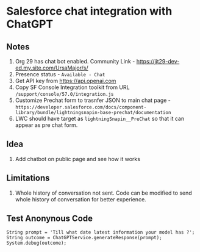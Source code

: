 # Salesforce chat integration with ChatGPT


## Notes
1. Org 29 has chat bot enabled. Community Link - https://jit29-dev-ed.my.site.com/UrsaMajor/s/
1. Presence status - `Available - Chat` 
1. Get API key from https://api.openai.com 
1. Copy SF Console Integration toolkit from URL `/support/console/57.0/integration.js`
1. Customize Prechat form to trasnfer JSON to main chat page - `https://developer.salesforce.com/docs/component-library/bundle/lightningsnapin-base-prechat/documentation`
1. LWC should have target as `lightningSnapin__PreChat` so that it can appear as pre chat form.


## Idea 
1. Add chatbot on public page and see how it works

## Limitations
1. Whole history of conversation not sent. Code can be modified to send whole history of conversation for better experience.

## Test Anonynous Code

```
String prompt = 'Till what date latest information your model has ?';
String outcome = ChatGPTService.generateResponse(prompt);
System.debug(outcome);
```
